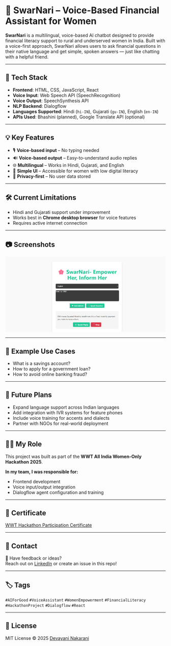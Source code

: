 # 🌸 SwarNari – Voice-Based Financial Assistant for Women

**SwarNari** is a multilingual, voice-based AI chatbot designed to provide financial literacy support to rural and underserved women in India. Built with a voice-first approach, SwarNari allows users to ask financial questions in their native language and get simple, spoken answers — just like chatting with a helpful friend.

---

## 🔧 Tech Stack

- **Frontend**: HTML, CSS, JavaScript, React
- **Voice Input**: Web Speech API (SpeechRecognition)
- **Voice Output**: SpeechSynthesis API
- **NLP Backend**: Dialogflow
- **Languages Supported**: Hindi (`hi-IN`), Gujarati (`gu-IN`), English (`en-IN`)
- **APIs Used**: Bhashini (planned), Google Translate API (optional)

---

## 💡 Key Features

- 🎙️ **Voice-based input** – No typing needed
- 🔊 **Voice-based output** – Easy-to-understand audio replies
- 🌐 **Multilingual** – Works in Hindi, Gujarati, and English
- 🤝 **Simple UI** – Accessible for women with low digital literacy
- 🔐 **Privacy-first** – No user data stored

---

## 🛠 Current Limitations

- Hindi and Gujarati support under improvement
- Works best in **Chrome desktop browser** for voice features
- Requires active internet connection

---

## 📷 Screenshots

![Screenshot](SwarNari.png)

---

## 🧠 Example Use Cases

- What is a savings account?
- How to apply for a government loan?
- How to avoid online banking fraud?

---

## 🚀 Future Plans

- Expand language support across Indian languages
- Add integration with IVR systems for feature phones
- Include voice training for accents and dialects
- Partner with NGOs for real-world deployment

---

## 👩‍💻 My Role

This project was built as part of the **WWT All India Women-Only Hackathon 2025**.

**In my team, I was responsible for:**
- Frontend development
- Voice input/output integration
- Dialogflow agent configuration and training

---
## 📜 Certificate

[WWT Hackathon Participation Certificate](WWT-CERTIFICATE.jpg)

---

## 📩 Contact

💬 Have feedback or ideas?  
Reach out on [LinkedIn](https://www.linkedin.com/in/devayani-nakarani) or create an issue in this repo!

---

## 🏷️ Tags

`#AIForGood` `#VoiceAssistant` `#WomenEmpowerment` `#FinancialLiteracy` `#HackathonProject` `#Dialogflow` `#React`

---

## 📄 License

MIT License © 2025 [Devayani Nakarani](https://github.com/DevayaniNakarani)

